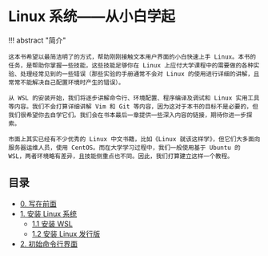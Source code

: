 # Linux 系统——从小白学起

<!-- prettier-ignore-start -->
!!! abstract "简介"
    
    这本书希望以最简洁明了的方式，帮助刚刚接触文本用户界面的小白快速上手 Linux。本书的任务，是帮助你掌握一些技能，这些技能足够你在 Linux 上应付大学课程中的需要做的各种实验、处理经常见到的一些错误（那些实验的手册通常不会对 Linux 的使用进行详细的讲解，且常常不能解决自己配置环境时产生的错误）。

    从 WSL 的安装开始，我们将逐步讲解命令行、环境配置、程序编译及调试和 Linux 实用工具等内容。我们不会打算详细讲解 Vim 和 Git 等内容，因为这对于本书的目标不是必要的，但我们很希望你去自学它们。我们会在书本最后一章提供一些深入内容的链接，期待你进一步探索。

    市面上其实已经有不少优秀的 Linux 中文书籍，比如《Linux 就该这样学》，但它们大多面向服务器运维人员，使用 CentOS。而在大学学习过程中，我们一般使用基于 Ubuntu 的 WSL，两者环境略有差异，且技能侧重点也不同。因此，我们打算建立这样一个教程。
<!-- prettier-ignore-end -->

## 目录

- [0. 写在前面](0.before.md)
- [1. 安装 Linux 系统](1.install.md)
    - [1.1 安装 WSL](1.install.wsl.md)
    - [1.2 安装 Linux 发行版](1.install.other.md)
- [2. 初始命令行界面](2.cli.md)